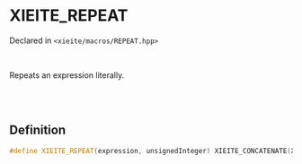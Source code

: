 # XIEITE_REPEAT
Declared in `<xieite/macros/REPEAT.hpp>`

<br/>

Repeats an expression literally.

<br/><br/>

## Definition
```cpp
#define XIEITE_REPEAT(expression, unsignedInteger) XIEITE_CONCATENATE(XIEITE_REPEAT_, unsignedInteger)(expression)
```
